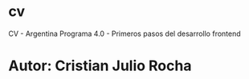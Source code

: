 # cv
CV - Argentina Programa 4.0 - Primeros pasos del desarrollo frontend



# Autor: Cristian Julio Rocha
